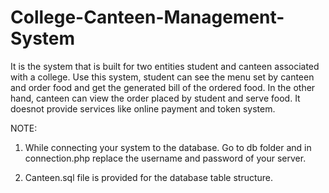 # College-Canteen-Management-System
It is the system that is built for two entities student and canteen associated with a college.
Use this system, student can see the menu set by canteen and order food and get the generated bill of the ordered food.
In the other hand, canteen can view the order placed by student and serve food.
It doesnot provide services like online payment and token system.



NOTE:

1. While connecting your system to the database. Go to db folder and in connection.php replace the username and password of your server.

2. Canteen.sql file is provided for the database table structure.
